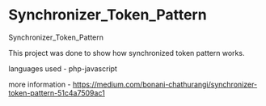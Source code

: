 # Synchronizer_Token_Pattern
Synchronizer_Token_Pattern

This project was done to show how synchronized token pattern works.

languages used - php-javascript

more information - https://medium.com/bonani-chathurangi/synchronizer-token-pattern-51c4a7509ac1
